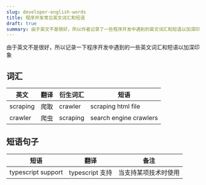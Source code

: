 ```yaml
---
slug: developer-english-words
title: 程序开发常见英文词汇和短语
draft: true
summary: 由于英文不是很好，所以作者记录了一些程序开发中遇到的英文词汇和短语以加深印象。词汇部分包括英文、翻译、衍生词汇和短语。短语句子部分包括短语、翻译和备注。
---
```


由于英文不是很好，所以记录一下程序开发中遇到的一些英文词汇和短语以加深印象

<!--truncate-->

## 词汇

| 英文     | 翻译 | 衍生词汇 | 短语                   |
| -------- | ---- | -------- | ---------------------- |
| scraping | 爬取 | crawler  | scraping html file     |
| crawler  | 爬虫 | scraping | search engine crawlers |

## 短语句子

| 短语               | 翻译            | 备注                 |
| ------------------ | --------------- | -------------------- |
| typescript support | typescript 支持 | 当支持某项技术时使用 |
